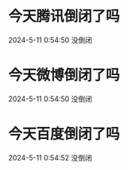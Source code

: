 # 今天腾讯倒闭了吗

2024-5-11 0:54:50 没倒闭

# 今天微博倒闭了吗

2024-5-11 0:54:50 没倒闭

# 今天百度倒闭了吗

2024-5-11 0:54:52 没倒闭

